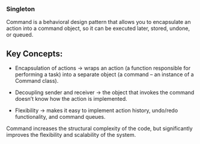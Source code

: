 ### Singleton

Command is a behavioral design pattern that allows you to encapsulate an action into a command object, so it can be executed later, stored, undone, or queued.

## Key Concepts:

* Encapsulation of actions → wraps an action (a function responsible for performing a task) into a separate object (a command – an instance of a Command class).

* Decoupling sender and receiver → the object that invokes the command doesn’t know how the action is implemented.

* Flexibility → makes it easy to implement action history, undo/redo functionality, and command queues.

Command increases the structural complexity of the code, but significantly improves the flexibility and scalability of the system.

